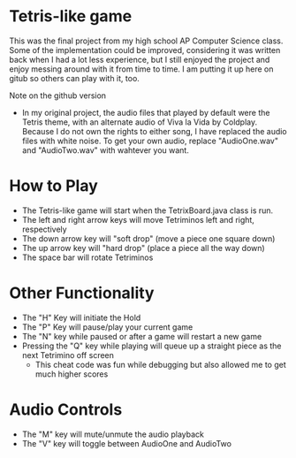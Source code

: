 # Tetris-like game

This was the final project from my high school AP Computer Science class. Some of the implementation could be improved, considering it was written back when I had a lot less experience, but I still enjoyed the project and enjoy messing around with it from time to time. I am putting it up here on gitub so others can play with it, too.

Note on the github version

  - In my original project, the audio files that played by default were the Tetris theme, with an alternate audio of Viva la Vida by Coldplay. Because I do not own the rights to either song, I have replaced the audio files with white noise. To get your own audio, replace "AudioOne.wav" and "AudioTwo.wav" with wahtever you want.

# How to Play

  - The Tetris-like game will start when the TetrixBoard.java class is run.
  - The left and right arrow keys will move Tetriminos left and right, respectively
  - The down arrow key will "soft drop" (move a piece one square down)
  - The up arrow key will "hard drop" (place a piece all the way down)
  - The space bar will rotate Tetriminos
# Other Functionality
  - The "H" Key will initiate the Hold
  - The "P" Key will pause/play your current game
  - The "N" key while paused or after a game will restart a new game
  - Pressing the "Q" key while playing will queue up a straight piece as the next Tetrimino off screen
    - This cheat code was fun while debugging but also allowed me to get much higher scores

# Audio Controls
  - The "M" key will mute/unmute the audio playback
  - The "V" key will toggle between AudioOne and AudioTwo

